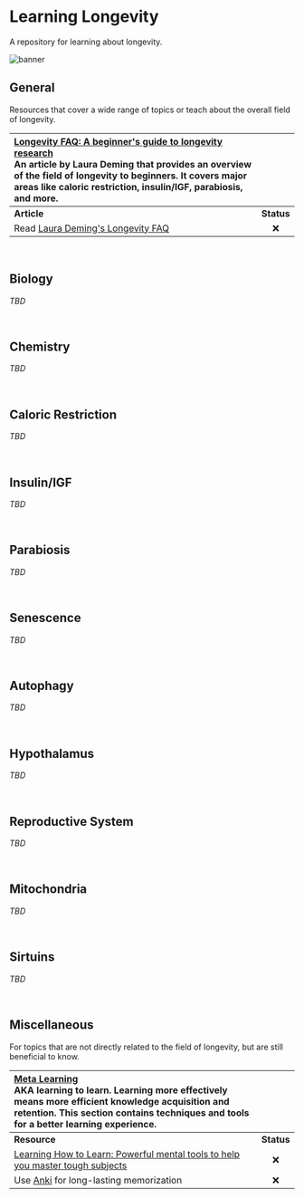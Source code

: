 # Learning Longevity
A repository for learning about longevity.

![banner](https://assets.answersingenesis.org/img/cms/content/contentnode/header_image/characters/jam-jellyfish.png)

## General
Resources that cover a wide range of topics or teach about the overall field of longevity.

| [Longevity FAQ: A beginner's guide to longevity research](https://www.ldeming.com/longevityfaq) <br> An article by Laura Deming that provides an overview of the field of longevity to beginners. It covers major areas like caloric restriction, insulin/IGF, parabiosis, and more.  | |
| :----------------------------------------------------------------------------------------------------------------------------------------------------  | :--------: |
| **Article**                                                                                                                                            | **Status** |
|  Read [Laura Deming's Longevity FAQ](https://www.ldeming.com/longevityfaq)                                                                             |     ❌     |

<br>

## Biology

*TBD*

<br>

## Chemistry

*TBD*

<br>

## Caloric Restriction

*TBD*

<br>

## Insulin/IGF

*TBD*

<br>

## Parabiosis

*TBD*

<br>

## Senescence

*TBD*

<br>

## Autophagy

*TBD*

<br>

## Hypothalamus

*TBD*

<br>

## Reproductive System

*TBD*

<br>

## Mitochondria

*TBD*

<br>

## Sirtuins

*TBD*

<br>

## Miscellaneous
For topics that are not directly related to the field of longevity, but are still beneficial to know.

| [Meta Learning](https://en.wikipedia.org/wiki/Meta_learning) <br> AKA learning to learn. Learning more effectively means more efficient knowledge acquisition and retention. This section contains techniques and tools for a better learning experience. | |
| :----------------------------------------------------------------------------------------------------------------------------------------------------  | :--------: |
| **Resource**                                                                                                                                           | **Status** |
|  [Learning How to Learn: Powerful mental tools to help you master tough subjects](https://www.coursera.org/learn/learning-how-to-learn)                |     ❌     |
|  Use [Anki](https://ankiweb.net/) for long-lasting memorization                                                                                        |     ❌     |
